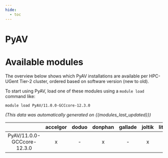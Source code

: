 ```yaml
---
hide:
  - toc
---
```


PyAV
====

# Available modules


The overview below shows which PyAV installations are available per HPC-UGent Tier-2 cluster, ordered based on software version (new to old).

To start using PyAV, load one of these modules using a `module load` command like:

```shell
module load PyAV/11.0.0-GCCcore-12.3.0
```

*(This data was automatically generated on {{modules_last_updated}})*  

| |accelgor|doduo|donphan|gallade|joltik|litleo|shinx|
| :---: | :---: | :---: | :---: | :---: | :---: | :---: | :---: |
|PyAV/11.0.0-GCCcore-12.3.0|x|-|x|-|x|x|x|
